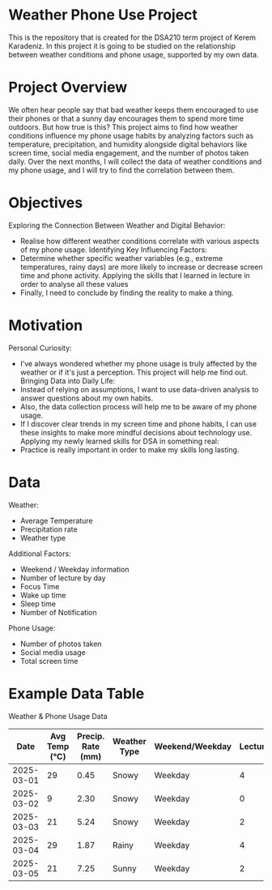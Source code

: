 # Weather Phone Use Project
This is the repository that is created for the DSA210 term project of Kerem Karadeniz. In this project it is going to be studied on the relationship between weather conditions and phone usage, supported by my own data. 

# Project Overview
We often hear people say that bad weather keeps them encouraged to use their phones or that a sunny day encourages them to spend more time outdoors. But how true is this? This project aims to find how weather conditions influence my phone usage habits by analyzing factors such as temperature, precipitation, and humidity alongside digital behaviors like screen time, social media engagement, and the number of photos taken daily.
Over the next months, I will collect the data of weather conditions and my phone usage, and I will try to find the correlation between them. 

# Objectives
Exploring the Connection Between Weather and Digital Behavior:
 - Realise how different weather conditions correlate with various aspects of my phone usage.
Identifying Key Influencing Factors:
 - Determine whether specific weather variables (e.g., extreme temperatures, rainy days) are more likely to increase or decrease screen time and phone activity.
Applying the skills that I learned in lecture in order to analyse all these values
 - Finally, I need to conclude by finding the reality to make a thing.

# Motivation
Personal Curiosity:
 - I’ve always wondered whether my phone usage is truly affected by the weather or if it's just a perception. This project will help me find out.
Bringing Data into Daily Life:
 - Instead of relying on assumptions, I want to use data-driven analysis to answer questions about my own habits.
 - Also, the data collection process will help me to be aware of my phone usage.
 - If I discover clear trends in my screen time and phone habits, I can use these insights to make more mindful decisions about technology use.
Applying my newly learned skills for DSA in something real:
 - Practice is really important in order to make my skills long lasting.

# Data
Weather:
 - Average Temperature
 - Precipitation rate
 - Weather type

Additional Factors:
 - Weekend / Weekday information
 - Number of lecture by day
 - Focus Time
 - Wake up time
 - Sleep time
 - Number of Notification

Phone Usage:
 - Number of photos taken
 - Social media usage
 - Total screen time

# Example Data Table

Weather & Phone Usage Data

| Date       | Avg Temp (°C) | Precip. Rate (mm) | Weather Type | Weekend/Weekday | Lectures | Focus Time (min) | Wake Up Time | Sleep Time | Notifications | Photos Taken | Social Media (min) | Screen Time (min) |
|------------|--------------|-------------------|--------------|----------------|----------|------------------|--------------|------------|--------------|--------------|------------------|------------------|
| 2025-03-01 | 29           | 0.45              | Snowy        | Weekday        | 4        | 288              | 10:46 AM     | 10:15 PM   | 181          | 8            | 234              | 509              |
| 2025-03-02 | 9            | 2.30              | Snowy        | Weekday        | 0        | 57               | 8:18 AM      | 12:58 PM   | 274          | 36           | 114              | 229              |
| 2025-03-03 | 21           | 5.24              | Snowy        | Weekday        | 2        | 186              | 10:32 AM     | 12:41 PM   | 70           | 3            | 103              | 370              |
| 2025-03-04 | 29           | 1.87              | Rainy        | Weekday        | 4        | 114              | 10:51 AM     | 10:02 PM   | 220          | 6            | 149              | 356              |
| 2025-03-05 | 21           | 7.25              | Sunny        | Weekday        | 2        | 174              | 6:41 AM      | 10:29 PM   | 292          | 13           | 155              | 475              |
